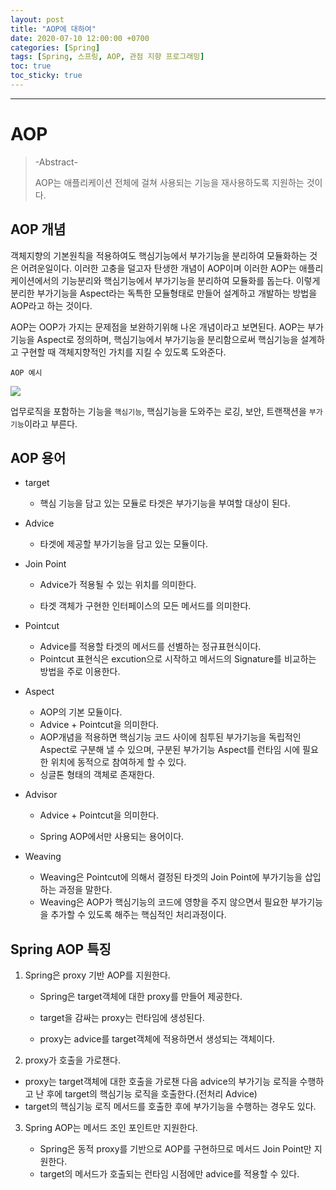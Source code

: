 ```yaml
---
layout: post
title: "AOP에 대하여"
date: 2020-07-10 12:00:00 +0700
categories: [Spring]
tags: [Spring, 스프링, AOP, 관점 지향 프로그래밍]
toc: true
toc_sticky: true
---
```




---

# AOP

> -Abstract-
>
> AOP는 애플리케이션 전체에 걸쳐 사용되는 기능을 재사용하도록 지원하는 것이다.



## AOP 개념

객체지향의 기본원칙을 적용하여도 핵심기능에서 부가기능을 분리하여 모듈화하는 것은 어려운일이다. 이러한 고충을 덜고자 탄생한 개념이 AOP이며 이러한 AOP는 애플리케이션에서의 기능분리와 핵심기능에서 부가기능을 분리하여 모듈화를 돕는다. 이렇게 분리한 부가기능을 Aspect라는 독특한 모듈형태로 만들어 설계하고 개발하는 방법을 AOP라고 하는 것이다.

AOP는 OOP가 가지는 문제점을 보완하기위해 나온 개념이라고 보면된다. AOP는 부가기능을 Aspect로 정의하며, 핵심기능에서 부가기능을 분리함으로써 핵심기능을 설계하고 구현할 때 객체지향적인 가치를 지킬 수 있도록 도와준다.



`AOP 예시`

![](https://t1.daumcdn.net/cfile/tistory/99F4E5475C722F6C09)

업무로직을 포함하는 기능을 `핵심기능`, 핵심기능을 도와주는 로깅, 보안, 트랜잭션을 `부가기능`이라고 부른다.



## AOP 용어

- target

  - 핵심 기능을 담고 있는 모듈로 타겟은 부가기능을 부여할 대상이 된다.

  

- Advice

  - 타겟에 제공할 부가기능을 담고 있는 모듈이다.

  

- Join Point

  - Advice가 적용될 수 있는 위치를 의미한다.

  - 타겟 객체가 구현한 인터페이스의 모든 메서드를 의미한다.

    

- Pointcut

  - Advice를 적용할 타겟의 메서드를 선별하는 정규표현식이다.
  - Pointcut 표현식은 excution으로 시작하고 메서드의 Signature를 비교하는 방법을 주로 이용한다.

  

- Aspect

  - AOP의 기본 모듈이다.
  - Advice + Pointcut을 의미한다.
  - AOP개념을 적용하면 핵심기능 코드 사이에 침투된 부가기능을 독립적인 Aspect로 구분해 낼 수 있으며, 구분된 부가기능 Aspect를 런타임 시에 필요한 위치에 동적으로 참여하게 할 수 있다.
  - 싱글톤 형태의 객체로 존재한다.

  

- Advisor

  - Advice + Pointcut을 의미한다.

  - Spring AOP에서만 사용되는 용어이다.

  

- Weaving

  - Weaving은 Pointcut에 의해서 결정된 타겟의 Join Point에 부가기능을 삽입하는 과정을 말한다.
  - Weaving은 AOP가 핵심기능의 코드에 영향을 주지 않으면서 필요한 부가기능을 추가할 수 있도록 해주는 핵심적인 처리과정이다. 



## Spring AOP 특징

1. Spring은 proxy 기반 AOP를 지원한다.

   - Spring은 target객체에 대한 proxy를 만들어 제공한다.

   - target을 감싸는 proxy는 런타임에 생성된다.

   - proxy는 advice를 target객체에 적용하면서 생성되는 객체이다.

     

2.  proxy가 호출을 가로챈다.

   - proxy는 target객체에 대한 호출을 가로챈 다음 advice의 부가기능 로직을 수행하고 난 후에 target의 핵심기능 로직을 호출한다.(전처리 Advice)
   - target의 핵심기능 로직 메서드를 호출한 후에 부가기능을 수행하는 경우도 있다.

   

3. Spring AOP는 메서드 조인 포인트만 지원한다.

   - Spring은 동적 proxy를 기반으로 AOP를 구현하므로 메서드 Join Point만 지원한다.
   - target의 메서드가 호출되는 런타임 시점에만 advice를 적용할 수 있다.